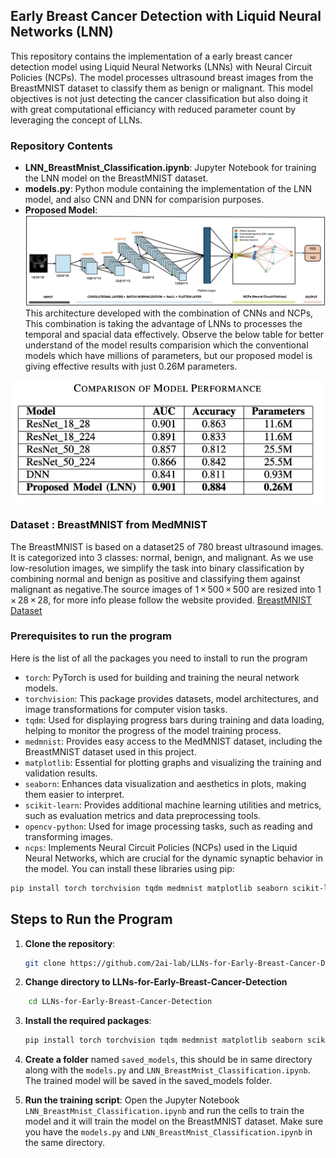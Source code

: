 ## Early Breast Cancer Detection with Liquid Neural Networks (LNN)

This repository contains the implementation of a early breast cancer detection model using Liquid Neural Networks (LNNs) with Neural Circuit Policies (NCPs). The model processes ultrasound breast images from the BreastMNIST dataset to classify them as benign or malignant.
This model objectives is not just detecting the cancer classification but also doing it with great computational efficiancy with reduced parameter count by leveraging the concept of LLNs.

### Repository Contents
- **LNN_BreastMnist_Classification.ipynb**: Jupyter Notebook for training the LNN model on the BreastMNIST dataset.
- **models.py**: Python module containing the implementation of the LNN model, and also CNN and DNN for comparision purposes.
- **Proposed Model**:
![Proposed Model](proposed_model.png)
This architecture developed with the combination of CNNs and NCPs, This combination is taking the advantage of LNNs to processes the temporal and spacial data effectively. Observe the below table for better understand of the model results comparision which the conventional models which have millions of parameters, but our proposed model is giving effective results with just 0.26M parameters.
<div align="center">
<img src="results_comparision.png" alt="Results Comparisionl" width="500"/>
</div>

### Dataset : BreastMNIST from MedMNIST
The BreastMNIST is based on a dataset25 of 780 breast ultrasound images. It is categorized into 3 classes: normal, benign, and malignant. As we use low-resolution images, we simplify the task into binary classification by combining normal and benign as positive and classifying them against malignant as negative.The source images of 1 × 500 × 500 are resized into 1 × 28 × 28, for more info please follow the website provided. [BreastMNIST Dataset](https://medmnist.com/)


### Prerequisites to run the program 
Here is the list of all the packages you need to install to run the program

* `torch`: PyTorch is used for building and training the neural network models.
* `torchvision`: This package provides datasets, model architectures, and image transformations for computer vision tasks.
* `tqdm`: Used for displaying progress bars during training and data loading, helping to monitor the progress of the model training process.
* `medmnist`: Provides easy access to the MedMNIST dataset, including the BreastMNIST dataset used in this project.
* `matplotlib`: Essential for plotting graphs and visualizing the training and validation results.
* `seaborn`: Enhances data visualization and aesthetics in plots, making them easier to interpret.
* `scikit-learn`: Provides additional machine learning utilities and metrics, such as evaluation metrics and data preprocessing tools.
* `opencv-python`: Used for image processing tasks, such as reading and transforming images.
* `ncps`: Implements Neural Circuit Policies (NCPs) used in the Liquid Neural Networks, which are crucial for the dynamic synaptic behavior in the model.
You can install these libraries using pip:
```bash
pip install torch torchvision tqdm medmnist matplotlib seaborn scikit-learn opencv-python ncps
```

## Steps to Run the Program

1. __Clone the repository__:
    ```bash
    git clone https://github.com/2ai-lab/LLNs-for-Early-Breast-Cancer-Detection
    ```
2. __Change directory to LLNs-for-Early-Breast-Cancer-Detection__
```bash
    cd LLNs-for-Early-Breast-Cancer-Detection
```

3. __Install the required packages__:
    ```bash
    pip install torch torchvision tqdm medmnist matplotlib seaborn scikit-learn opencv-python ncps
    ```
4. __Create a folder__ named `saved_models`, this should be in same directory along with the `models.py` and `LNN_BreastMnist_Classification.ipynb`. The trained model will be saved in the saved_models folder.
    
5. __Run the training script__:
   Open the Jupyter Notebook `LNN_BreastMnist_Classification.ipynb` and run the cells to train the model and it will train the model on the BreastMNIST dataset. Make sure you have the `models.py` and `LNN_BreastMnist_Classification.ipynb` in the same directory. 
